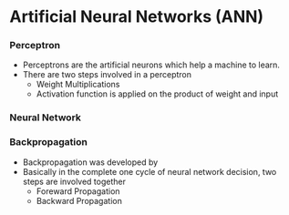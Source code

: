 # Artificial Neural Networks (ANN)

### Perceptron
- Perceptrons are the artificial neurons which help a machine to learn.
- There are two steps involved in a perceptron
    - Weight Multiplications
    - Activation function is applied on the product of weight and input

### Neural Network

### Backpropagation
- Backpropagation was developed by 
- Basically in the complete one cycle of neural network decision, two steps are involved together
    - Foreward Propagation
    - Backward Propagation
